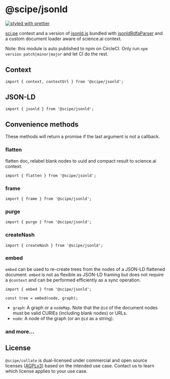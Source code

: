# @scipe/jsonld

[![styled with prettier](https://img.shields.io/badge/styled_with-prettier-ff69b4.svg)](https://github.com/prettier/prettier)

[sci.pe](https://sci.pe) context and a version of
[jsonld.js](https://github.com/digitalbazaar/jsonld.js) bundled with
[jsonldRdfaParser](https://github.com/scipe/jsonld-rdfa-parser)
and a custom document loader aware of science.ai context.

Note: this module is auto published to npm on CircleCI. Only run `npm version
patch|minor|major` and let CI do the rest.

## Context

```
import { context, contextUrl } from '@scipe/jsonld';
```

## JSON-LD

```
import { jsonld } from '@scipe/jsonld';
```

## Convenience methods

These methods will return a promise if the last argument is not a callback.

### flatten

flatten doc, relabel blank nodes to uuid and compact result to
science.ai context.

```
import { flatten } from '@scipe/jsonld';
```

### frame

```
import { frame } from '@scipe/jsonld';
```

### purge

```
import { purge } from '@scipe/jsonld';
```

### createNash

```
import { createNash } from '@scipe/jsonld';
```

### embed

`embed` can be used to re-create trees from the nodes of a JSON-LD
flattened document. `embed` is not as flexible as JSON-LD framing but
does not require a `@context` and can be performed efficiently as a
sync operation.


```
import { embed } from '@scipe/jsonld';

const tree = embed(node, graph);
```

- `graph`: A graph or a `nodeMap`. Note that the `@id` of the document
  nodes must be valid CURIEs (including blank nodes) or URLs.
- `node`: A node of the graph (or an `@id` as a string).


### and more...


## License

`@scipe/collate` is dual-licensed under commercial and open source licenses
([AGPLv3](https://www.gnu.org/licenses/agpl-3.0.en.html)) based on the intended
use case. Contact us to learn which license applies to your use case.
